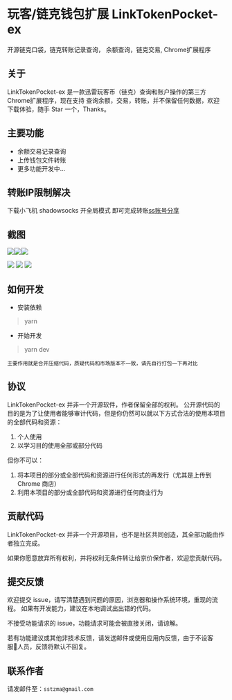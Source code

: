 # 玩客/链克钱包扩展 LinkTokenPocket-ex
开源链克口袋，链克转账记录查询， 余额查询，链克交易, Chrome扩展程序


## 关于 

LinkTokenPocket-ex 是一款迅雷玩客币（链克）查询和账户操作的第三方 Chrome扩展程序，现在支持 查询余额，交易，转账，并不保留任何数据，欢迎下载体验，随手 Star 一个，Thanks。

## 主要功能

* 余额交易记录查询
* 上传钱包文件转账
* 更多功能开发中...

## 转账IP限制解决
下载小飞机 shadowsocks 开全局模式 即可完成转账[ss账号分享](https://github.com/ssstk/freess)

## 截图

<p style="display: -webkit-box;display: flex;">
    <img src="./screenshot/1.png">
    <img src="./screenshot/1.png">
    <img src="./screenshot/1.png">
</p>

![](./screenshot/1.png)       ![](./screenshot/2.png)      ![](./screenshot/3.png) 

## 如何开发

* 安装依赖
> yarn 

* 开始开发
> yarn dev

`主要作用就是合并压缩代码，质疑代码和市场版本不一致，请先自行打包一下再对比`


## 协议

LinkTokenPocket-ex 并非一个开源软件，作者保留全部的权利。
公开源代码的目的是为了让使用者能够审计代码，但是你仍然可以就以下方式合法的使用本项目的全部代码和资源：

1. 个人使用
2. 以学习目的使用全部或部分代码

但你不可以：

1. 将本项目的部分或全部代码和资源进行任何形式的再发行（尤其是上传到 Chrome 商店）
2. 利用本项目的部分或全部代码和资源进行任何商业行为

## 贡献代码

LinkTokenPocket-ex  并非一个开源项目，也不是社区共同创造，其全部功能由作者独立完成。

如果你愿意放弃所有权利，并将权利无条件转让给京价保作者，欢迎您贡献代码。

## 提交反馈

欢迎提交 issue，请写清楚遇到问题的原因，浏览器和操作系统环境，重现的流程。
如果有开发能力，建议在本地调试出出错的代码。

不接受功能请求的 issue，功能请求可能会被直接关闭，请谅解。

若有功能建议或其他非技术反馈，请发送邮件或使用应用内反馈，由于不设客服人员，反馈将默认不回复。

## 联系作者

请发邮件至：`sstzma@gmail.com`


